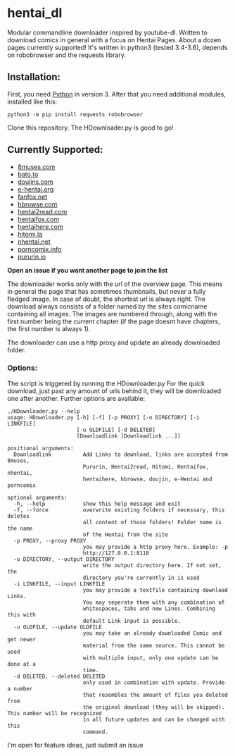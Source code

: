 # hentai_dl


Modular commandline downloader inspired by youtube-dl. Written to download comics in general with a focus on Hentai Pages. About a dozen pages currently supported!
It's written in python3 (tested 3.4-3.6), depends on robobrowser and the requests library.


## Installation:
First, you need [Python](https://www.python.org) in version 3. After that you need additional modules, installed like this:
```
python3 -m pip install requests robobrowser
```
Clone this repository. The HDownloader.py is good to go!


## Currently Supported:
* [8muses.com](https://8muses.com)
* [bato.to](http://bato.to)
* [doujins.com](http://doujins.com)
* [e-hentai.org](http://e-hentai.org)
* [fanfox.net](http://fanfox.net)
* [hbrowse.com](http://hbrowse.com)
* [hentai2read.com](https://hentai2read.com)
* [hentaifox.com](https://hentaifox.com)
* [hentaihere.com](http://hentaihere.com)
* [hitomi.la](http://hitomi.la)
* [nhentai.net](http://nhentai.net)
* [porncomix.info](http://www.porncomix.info)
* [pururin.io](http://pururin.io)

**Open an issue if you want another page to join the list**

The downloader works only with the url of the overview page. This means in general the page that has sometimes thumbnails, but never a fully fledged image. In case of doubt, the shortest url is always right.
The download always consists of a folder named by the sites comicname containing all images. The images are numbered through, along with the first number being the current chapter (if the page doesnt have chapters, the first number is always 1).

The downloader can use a http proxy and update an already downloaded folder.


### Options:
The script is triggered by running the HDownloader.py
For the quick download, just past any amount of urls behind it, they will be downloaded one after another. Further options are available:

```
./HDownloader.py --help
usage: HDownloader.py [-h] [-f] [-p PROXY] [-o DIRECTORY] [-i LINKFILE]
                      [-u OLDFILE] [-d DELETED]
                      [Downloadlink [Downloadlink ...]]

positional arguments:
  Downloadlink          Add Links to download, links are accepted from 8muses,
                        Pururin, Hentai2read, Hitomi, Hentaifox, nhentai,
                        hentaihere, hbrowse, doujin, e-Hentai and porncomix

optional arguments:
  -h, --help            show this help message and exit
  -f, --force           overwrite existing folders if necessary, this deletes
                        all content of those folders! Folder name is the name
                        of the Hentai from the site
  -p PROXY, --proxy PROXY
                        you may provide a http proxy here. Example: -p
                        http://127.0.0.1:8118
  -o DIRECTORY, --output DIRECTORY
                        write the output directory here. If not set, the
                        directory you're currently in is used
  -i LINKFILE, --input LINKFILE
                        you may provide a textfile containing download Links.
                        You may seperate them with any combination of
                        whitespaces, tabs and new Lines. Combining this with
                        default Link input is possible.
  -u OLDFILE, --update OLDFILE
                        you may take an already downloaded Comic and get newer
                        material from the same source. This cannot be used
                        with multiple input, only one update can be done at a
                        time.
  -d DELETED, --deleted DELETED
                        only used in combination with update. Provide a number
                        that resembles the amount of files you deleted from
                        the original download (they will be skipped). This number will be recognized
                        in all future updates and can be changed with this
                        command.
```

I'm open for feature ideas, just submit an issue
